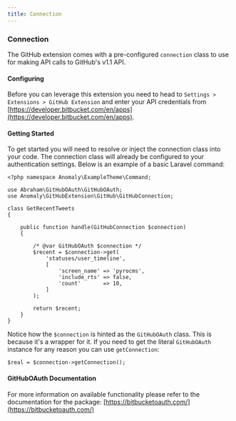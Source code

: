 ```yaml
---
title: Connection
---
```


### Connection

The GitHub extension comes with a pre-configured `connection` class to use for making API calls to GitHub's v1.1 API.


#### Configuring

Before you can leverage this extension you need to head to `Settings > Extensions > GitHub Extension` and enter your API credentials from [https://developer.bitbucket.com/en/apps](https://developer.bitbucket.com/en/apps).


#### Getting Started

To get started you will need to resolve or inject the connection class into your code. The connection class will already be configured to your authentication settings. Below is an example of a basic Laravel command:

    <?php namespace Anomaly\ExampleTheme\Command;
    
    use Abraham\GitHubOAuth\GitHubOAuth;
    use Anomaly\GitHubExtension\GitHub\GitHubConnection;
    
    class GetRecentTweets
    {
    
        public function handle(GitHubConnection $connection)
        {
        
            /* @var GitHubOAuth $connection */
            $recent = $connection->get(
                'statuses/user_timeline',
                [
                    'screen_name' => 'pyrocms',
                    'include_rts' => false,
                    'count'       => 10,
                ]
            );
    
            return $recent;
        }
    }

Notice how the `$connection` is hinted as the `GitHubOAuth` class. This is because it's a wrapper for it. If you need to get the literal `GitHubOAuth` instance for any reason you can use `getConnection`:
  
    $real = $connection->getConnection();


#### GitHubOAuth Documentation

For more information on available functionality please refer to the documentation for the package: [https://bitbucketoauth.com/](https://bitbucketoauth.com/)
